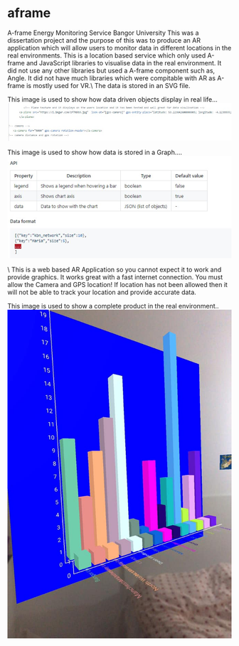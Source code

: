 # aframe
A-frame Energy Monitoring Service Bangor University 
This was a dissertation project and the purpose of this was to produce an AR application which will allow users to monitor data in different locations in the real environments. 
This is a location based service which only used A-frame and JavaScript libraries to visualise data in the real environment. 
It did not use any other libraries but used a A-frame component such as, Angle. 
It did not have much libraries which were compitable with AR as A-frame is mostly used for VR.\\ The data is stored in an SVG file. 

This image is used to show how data driven objects display in real life...
![This image is used to show how data driven objects display in real life](./location.jpg)


This image is used to show how data is stored in a Graph....
![This image is used to show how data is stored in a Graph](./API.jpg)

\\
This is a web based AR Application so you cannot expect it to work and provide graphics. It works great with a fast internet connection. 
You must allow the Camera and GPS location! If location has not been allowed then it will not be able to track your location and provide accurate data. 

This image is used to show a complete product in the real environment..
![This image is used to show a complete product in the real environment](./chart.jpg) 
